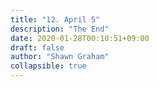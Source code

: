 ```yaml
---
title: "12. April 5"
description: "The End"
date: 2020-01-28T00:10:51+09:00
draft: false
author: "Shawn Graham"
collapsible: true
---
```

